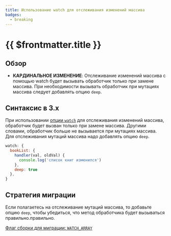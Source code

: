 ```yaml
---
title: Использование watch для отслеживания изменений массива
badges:
  - breaking
---
```


# {{ $frontmatter.title }} <MigrationBadges :badges="$frontmatter.badges" />

## Обзор

- **КАРДИНАЛЬНОЕ ИЗМЕНЕНИЕ**: Отслеживание изменений массива с помощью watch будет вызывать обработчик только при замене массива. При необходимости вызывать обработчик при мутациях массива следует добавлять опцию `deep`.

## Синтаксис в 3.x

При использовании [опции `watch`](https://ru.vuejs.org/api/options-state.html#watch) для отслеживания изменений массива, обработчик будет вызван только при замене массива. Другими словами, обработчик больше не вызывается при мутациях массива. Для отслеживания мутаций массива надо добавлять опцию `deep`.

```js
watch: {
  bookList: {
    handler(val, oldVal) {
      console.log('список книг изменился')
    },
    deep: true
  },
}
```

## Стратегия миграции

Если полагаетесь на отслеживание мутаций массива, то добавьте опцию  `deep`, чтобы убедиться, что метод обработчика будет вызываться правильно.правильно.

[Флаг сборки для миграции: `WATCH_ARRAY`](../migration-build.html#compat-configuration)
